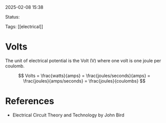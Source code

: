 2025-02-08 15:38 

Status:

Tags: [[electrical]]

# Volts

The unit of electrical potential is the Volt (V) where one volt is one joule per coulomb.

$$
Volts = \frac{watts}{amps} = \frac{joules/seconds}{amps} = \frac{joules}{amps/seconds} = \frac{joules}{coulombs}
$$

# References
- Electrical Circuit Theory and Technology by John Bird